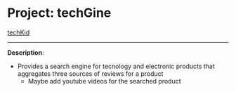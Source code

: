 # Project: **techGine**

[techKid](assets/images/techKid.jpg)
___

**Description**:

* Provides a search engine for tecnology and electronic products that aggregates three sources of reviews for a product
    * Maybe add youtube videos for the searched product
